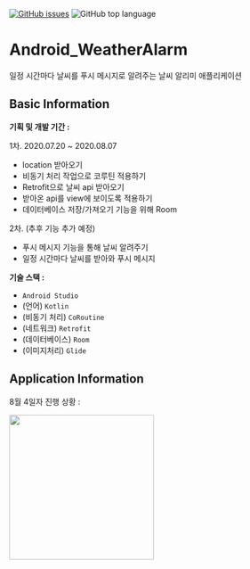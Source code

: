 [![GitHub issues](https://img.shields.io/github/issues/kimhyebeen/Android_WeatherAlarm)](https://github.com/kimhyebeen/Android_WeatherAlarm/issues)
![GitHub top language](https://img.shields.io/badge/Kotlin-100%25-9cf)

# Android_WeatherAlarm
일정 시간마다 날씨를 푸시 메시지로 알려주는 날씨 알리미 애플리케이션

## Basic Information

**기획 및 개발 기간 :**

1차. 2020.07.20 ~ 2020.08.07
* location 받아오기
* 비동기 처리 작업으로 코루틴 적용하기
* Retrofit으로 날씨 api 받아오기
* 받아온 api를 view에 보이도록 적용하기
* 데이터베이스 저장/가져오기 기능을 위해 Room 

2차. (추후 기능 추가 예정)
* 푸시 메시지 기능을 통해 날씨 알려주기
* 일정 시간마다 날씨를 받아와 푸시 메시지 

**기술 스택 :**
* `Android Studio`
* (언어) `Kotlin`
* (비동기 처리) `CoRoutine`
* (네트워크) `Retrofit`
* (데이터베이스) `Room`
* (이미지처리) `Glide`

## Application Information
8월 4일자 진행 상황 :

<image src="./gif_screen.gif" width=260 />
